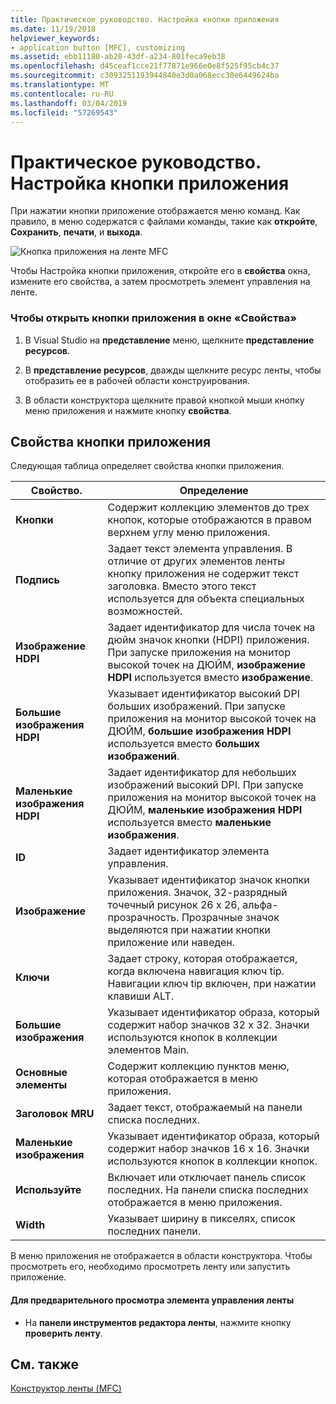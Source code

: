 ```yaml
---
title: Практическое руководство. Настройка кнопки приложения
ms.date: 11/19/2018
helpviewer_keywords:
- application button [MFC], customizing
ms.assetid: ebb11180-ab20-43df-a234-801feca9eb38
ms.openlocfilehash: d45ceaf1cce21f77871e966e0e8f525f95cb4c37
ms.sourcegitcommit: c3093251193944840e3d0a068ecc30e6449624ba
ms.translationtype: MT
ms.contentlocale: ru-RU
ms.lasthandoff: 03/04/2019
ms.locfileid: "57269543"
---
```

# <a name="how-to-customize-the-application-button"></a>Практическое руководство. Настройка кнопки приложения

При нажатии кнопки приложение отображается меню команд. Как правило, в меню содержатся с файлами команды, такие как **откройте**, **Сохранить**, **печати**, и **выхода**.

![Кнопка приложения на ленте MFC](../mfc/media/application_button.png "кнопка приложения на ленте MFC")

Чтобы Настройка кнопки приложения, откройте его в **свойства** окна, измените его свойства, а затем просмотреть элемент управления на ленте.

### <a name="to-open-the-application-button-in-the-properties-window"></a>Чтобы открыть кнопки приложения в окне «Свойства»

1. В Visual Studio на **представление** меню, щелкните **представление ресурсов**.

1. В **представление ресурсов**, дважды щелкните ресурс ленты, чтобы отобразить ее в рабочей области конструирования.

1. В области конструктора щелкните правой кнопкой мыши кнопку меню приложения и нажмите кнопку **свойства**.

## <a name="application-button-properties"></a>Свойства кнопки приложения

Следующая таблица определяет свойства кнопки приложения.

|Свойство.|Определение|
|--------------|----------------|
|**Кнопки**|Содержит коллекцию элементов до трех кнопок, которые отображаются в правом верхнем углу меню приложения.|
|**Подпись**|Задает текст элемента управления. В отличие от других элементов ленты кнопку приложения не содержит текст заголовка. Вместо этого текст используется для объекта специальных возможностей.|
|**Изображение HDPI**|Задает идентификатор для числа точек на дюйм значок кнопки (HDPI) приложения. При запуске приложения на монитор высокой точек на ДЮЙМ, **изображение HDPI** используется вместо **изображение**.|
|**Большие изображения HDPI**|Указывает идентификатор высокий DPI больших изображений. При запуске приложения на монитор высокой точек на ДЮЙМ, **большие изображения HDPI** используется вместо **больших изображений**.|
|**Маленькие изображения HDPI**|Задает идентификатор для небольших изображений высокий DPI. При запуске приложения на монитор высокой точек на ДЮЙМ, **маленькие изображения HDPI** используется вместо **маленькие изображения**.|
|**ID**|Задает идентификатор элемента управления.|
|**Изображение**|Указывает идентификатор значок кнопки приложения. Значок, 32-разрядный точечный рисунок 26 x 26, альфа-прозрачность. Прозрачные значок выделяются при нажатии кнопки приложение или наведен.|
|**Ключи**|Задает строку, которая отображается, когда включена навигация ключ tip. Навигации ключ tip включен, при нажатии клавиши ALT.|
|**Большие изображения**|Указывает идентификатор образа, который содержит набор значков 32 x 32. Значки используются кнопок в коллекции элементов Main.|
|**Основные элементы**|Содержит коллекцию пунктов меню, которая отображается в меню приложения.|
|**Заголовок MRU**|Задает текст, отображаемый на панели списка последних.|
|**Маленькие изображения**|Указывает идентификатор образа, который содержит набор значков 16 x 16. Значки используются кнопок в коллекции кнопок.|
|**Используйте**|Включает или отключает панель список последних. На панели списка последних отображается в меню приложения.|
|**Width**|Указывает ширину в пикселях, список последних панели.|

В меню приложения не отображается в области конструктора. Чтобы просмотреть его, необходимо просмотреть ленту или запустить приложение.

#### <a name="to-preview-the-ribbon-control"></a>Для предварительного просмотра элемента управления ленты

- На **панели инструментов редактора ленты**, нажмите кнопку **проверить ленту**.

## <a name="see-also"></a>См. также

[Конструктор ленты (MFC)](../mfc/ribbon-designer-mfc.md)
